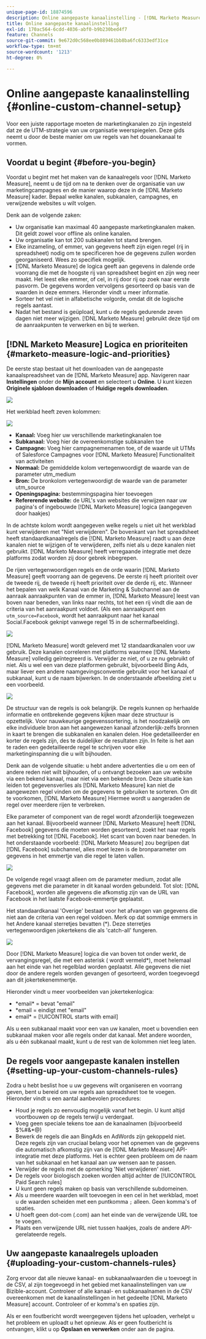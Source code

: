 ```yaml
---
unique-page-id: 18874596
description: Online aangepaste kanaalinstelling - [!DNL Marketo Measure]
title: Online aangepaste kanaalinstelling
exl-id: 170ac564-6cdd-4036-abf0-b9b230bed4f7
feature: Channels
source-git-commit: 9e672d0c568ee0b889461bb8ba6fc6333edf31ce
workflow-type: tm+mt
source-wordcount: '1213'
ht-degree: 0%

---
```


# Online aangepaste kanaalinstelling {#online-custom-channel-setup}

Voor een juiste rapportage moeten de marketingkanalen zo zijn ingesteld dat ze de UTM-strategie van uw organisatie weerspiegelen. Deze gids neemt u door de beste manier om uw regels van het douanekanaal te vormen.

## Voordat u begint {#before-you-begin}

Voordat u begint met het maken van de kanaalregels voor [!DNL Marketo Measure], neemt u de tijd om na te denken over de organisatie van uw marketingcampagnes en de manier waarop deze in de [!DNL Marketo Measure] kader. Bepaal welke kanalen, subkanalen, campagnes, en verwijzende websites u wilt volgen.

Denk aan de volgende zaken:

* Uw organisatie kan maximaal 40 aangepaste marketingkanalen maken. Dit geldt zowel voor offline als online kanalen.
* Uw organisatie kan tot 200 subkanalen tot stand brengen.
* Elke inzameling, of emmer, van gegevens heeft zijn eigen regel (rij in spreadsheet) nodig om te specificeren hoe de gegevens zullen worden georganiseerd. Wees zo specifiek mogelijk.
* [!DNL Marketo Measure] de logica geeft aan gegevens in dalende orde voorrang die met de hoogste rij van spreadsheet begint en zijn weg neer maakt. Het leest elke emmer, of cel, in rij door rij op zoek naar eerste pasvorm. De gegevens worden vervolgens gesorteerd op basis van de waarden in deze emmers. Hieronder vindt u meer informatie.
* Sorteer het vel niet in alfabetische volgorde, omdat dit de logische regels aantast.
* Nadat het bestand is geüpload, kunt u de regels gedurende zeven dagen niet meer wijzigen. [!DNL Marketo Measure] gebruikt deze tijd om de aanraakpunten te verwerken en bij te werken.

## [!DNL Marketo Measure] Logica en prioriteiten {#marketo-measure-logic-and-priorities}

De eerste stap bestaat uit het downloaden van de aangepaste kanaalspreadsheet van de [!DNL Marketo Measure] app. Navigeren naar **Instellingen** onder de **Mijn account** en selecteert u **Online**. U kunt kiezen **Originele sjabloon downloaden** of **Huidige regels downloaden**.

![](assets/1.png)

Het werkblad heeft zeven kolommen:

![](assets/2.png)

* **Kanaal:** Voeg hier uw verschillende marketingkanalen toe
* **Subkanaal:** Voeg hier de overeenkomstige subkanalen toe
* **Campagne:** Voeg hier campagnemenamen toe, of de waarde uit UTMs of Salesforce Campagnes voor [!DNL Marketo Measure] Functionaliteit van activiteiten
* **Normaal:** De gemiddelde kolom vertegenwoordigt de waarde van de parameter utm_medium
* **Bron:** De bronkolom vertegenwoordigt de waarde van de parameter utm_source
* **Openingspagina:** bestemmingspagina hier toevoegen
* **Refererende website:** de URL&#39;s van websites die verwijzen naar uw pagina&#39;s of ingebouwde [!DNL Marketo Measure] logica (aangegeven door haakjes)

In de achtste kolom wordt aangegeven welke regels u niet uit het werkblad kunt verwijderen met &quot;Niet verwijderen&quot;. De bovenkant van het spreadsheet heeft standaardkanaalregels die [!DNL Marketo Measure] raadt u aan deze kanalen niet te wijzigen of te verwijderen, zelfs niet als u deze kanalen niet gebruikt. [!DNL Marketo Measure] heeft verregaande integratie met deze platforms zodat worden zij door gebrek inbegrepen.

De rijen vertegenwoordigen regels en de orde waarin [!DNL Marketo Measure] geeft voorrang aan de gegevens. De eerste rij heeft prioriteit over de tweede rij, de tweede rij heeft prioriteit over de derde rij, etc. Wanneer het bepalen van welk Kanaal van de Marketing &amp; Subchannel aan de aanraak aanraakpunten van de emmer in, [!DNL Marketo Measure] leest van boven naar beneden, van links naar rechts, tot het een rij vindt die aan de criteria van het aanraakpunt voldoet. (Als een aanraakpunt een `utm_source=Facebook`, wordt het aanraakpunt naar het kanaal Social.Facebook geknipt vanwege regel 15 in de schermafbeelding).

![](assets/3.png)

[!DNL Marketo Measure] wordt geleverd met 12 standaardkanalen voor uw gebruik. Deze kanalen correleren met platforms waarmee [!DNL Marketo Measure] volledig geïntegreerd is. Verwijder ze niet, of u ze nu gebruikt of niet. Als u wel een van deze platformen gebruikt, bijvoorbeeld Bing Ads, maar liever een andere naamgevingsconventie gebruikt voor het kanaal of subkanaal, kunt u de naam bijwerken. In de onderstaande afbeelding ziet u een voorbeeld.

![](assets/4.png)

De structuur van de regels is ook belangrijk. De regels kunnen op herhaalde informatie en ontbrekende gegevens kijken maar deze structuur is opzettelijk. Voor nauwkeurige gegevenssortering, is het noodzakelijk om elke individuele bron aan het aangewezen kanaal afzonderlijk-zelfs bronnen in kaart te brengen die subkanalen en kanalen delen. Hoe gedetailleerder en korter de regels zijn, des te duidelijker de resultaten zijn. In feite is het aan te raden een gedetailleerde regel te schrijven voor elke marketinginspanning die u wilt bijhouden.

Denk aan de volgende situatie: u hebt andere advertenties die u om een of andere reden niet wilt bijhouden, of u ontvangt bezoeken aan uw website via een bekend kanaal, maar niet via een bekende bron. Deze situatie kan leiden tot gegevensverlies als [!DNL Marketo Measure] kan niet de aangewezen regel vinden om de gegevens te gebruiken te sorteren. Om dit te voorkomen, [!DNL Marketo Measure] Hiermee wordt u aangeraden de regel over meerdere rijen te verbreken.

Elke parameter of component van de regel wordt afzonderlijk toegewezen aan het kanaal. Bijvoorbeeld wanneer [!DNL Marketo Measure] heeft [!DNL Facebook] gegevens die moeten worden gesorteerd, zoekt het naar regels met betrekking tot [!DNL Facebook]. Het scant van boven naar beneden. In het onderstaande voorbeeld: [!DNL Marketo Measure] zou begrijpen dat [!DNL Facebook] subchannel, alles moet lezen is de bronparameter om gegevens in het emmertje van die regel te laten vallen.

![](assets/5.png)

De volgende regel vraagt alleen om de parameter medium, zodat alle gegevens met die parameter in dit kanaal worden gebundeld. Tot slot: [!DNL Facebook], worden alle gegevens die afkomstig zijn van de URL van Facebook in het laatste Facebook-emmertje geplaatst.

Het standaardkanaal &#39;Overige&#39; bestaat voor het afvangen van gegevens die niet aan de criteria van een regel voldoen. Merk op dat sommige emmers in het Andere kanaal sterretjes bevatten (&#42;). Deze sterretjes vertegenwoordigen jokertekens die als &#39;catch-all&#39; fungeren.

![](assets/6.png)

Door [!DNL Marketo Measure] logica die van boven tot onder werkt, de vervangingsregel, die met een asterisk ( wordt vermeld&#42;), moet helemaal aan het einde van het regelblad worden geplaatst. Alle gegevens die niet door de andere regels worden gevangen of gesorteerd, worden toegevoegd aan dit jokertekenemmertje.

Hieronder vindt u meer voorbeelden van jokertekenlogica:

* &#42;email&#42; = bevat &quot;email&quot;
* &#42;email = eindigt met &quot;email&quot;
* email&#42; = [!UICONTROL starts with email]

Als u een subkanaal maakt voor een van uw kanalen, moet u bovendien een subkanaal maken voor alle regels onder dat kanaal. Met andere woorden, als u één subkanaal maakt, kunt u de rest van de kolommen niet leeg laten.

## De regels voor aangepaste kanalen instellen {#setting-up-your-custom-channels-rules}

Zodra u hebt beslist hoe u uw gegevens wilt organiseren en voorrang geven, bent u bereid om uw regels aan spreadsheet toe te voegen. Hieronder vindt u een aantal aanbevolen procedures:

* Houd je regels zo eenvoudig mogelijk vanaf het begin. U kunt altijd voortbouwen op de regels terwijl u verdergaat.
* Voeg geen speciale tekens toe aan de kanaalnamen (bijvoorbeeld $%#&amp;&#42;@)
* Bewerk de regels die aan BingAds en AdWords zijn gekoppeld niet. Deze regels zijn van cruciaal belang voor het opnemen van de gegevens die automatisch afkomstig zijn van de [!DNL Marketo Measure] API-integratie met deze platforms. Het is echter geen probleem om de naam van het subkanaal en het kanaal aan uw wensen aan te passen.
* Verwijder de regels met de opmerking &#39;Niet verwijderen&#39; niet.
* De regels voor biologisch zoeken worden altijd achter de [!UICONTROL Paid Search rules]
* U kunt geen regels maken op basis van verschillende subdomeinen.
* Als u meerdere waarden wilt toevoegen in een cel in het werkblad, moet u de waarden scheiden met een puntkomma `;` alleen. Geen komma&#39;s of spaties.
* U hoeft geen dot-com (.com) aan het einde van de verwijzende URL toe te voegen.
* Plaats een verwijzende URL niet tussen haakjes, zoals de andere API-gerelateerde regels.

## Uw aangepaste kanaalregels uploaden {#uploading-your-custom-channels-rules}

Zorg ervoor dat alle nieuwe kanaal- en subkanaalwaarden die u toevoegt in de CSV, al zijn toegevoegd in het gebied met kanaalinstellingen van uw Bizible-account. Controleer of alle kanaal- en subkanaalnamen in de CSV overeenkomen met de kanaalinstellingen in het gedeelte [!DNL Marketo Measure] account. Controleer of er komma&#39;s en spaties zijn.

Als er een foutbericht wordt weergegeven tijdens het uploaden, verhelpt u het probleem en uploadt u het opnieuw. Als er geen foutbericht is ontvangen, klikt u op **Opslaan en verwerken** onder aan de pagina.
